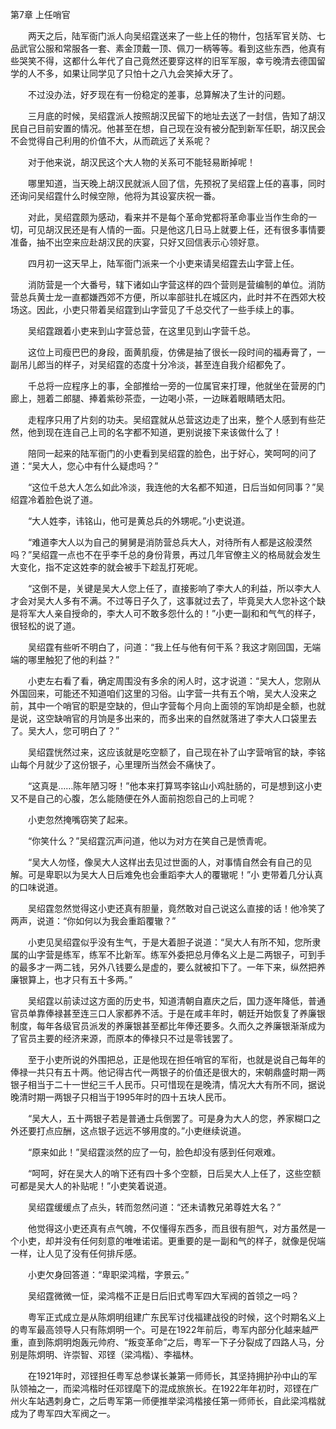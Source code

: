 第7章 上任哨官

　　两天之后，陆军衙门派人向吴绍霆送来了一些上任的物什，包括军官关防、七品武官公服和常服各一套、素金顶戴一顶、佩刀一柄等等。看到这些东西，他真有些哭笑不得，这都什么年代了自己竟然还要穿这样的旧军军服，幸亏晚清去德国留学的人不多，如果让同学见了只怕十之八九会笑掉大牙了。

　　不过没办法，好歹现在有一份稳定的差事，总算解决了生计的问题。

　　三月底的时候，吴绍霆派人按照胡汉民留下的地址去送了一封信，告知了胡汉民自己目前安置的情况。他甚至在想，自己现在没有被分配到新军任职，胡汉民会不会觉得自己利用的价值不大，从而疏远了关系呢？

　　对于他来说，胡汉民这个大人物的关系可不能轻易断掉呢！

　　哪里知道，当天晚上胡汉民就派人回了信，先预祝了吴绍霆上任的喜事，同时还询问吴绍霆什么时候空隙，他将为其设宴庆祝一番。

　　对此，吴绍霆颇为感动，看来并不是每个革命党都将革命事业当作生命的一切，可见胡汉民还是有人情的一面。只是他这几日马上就要上任，还有很多事情要准备，抽不出空来应赴胡汉民的庆宴，只好又回信表示心领好意。

　　四月初一这天早上，陆军衙门派来一个小吏来请吴绍霆去山字营上任。

　　消防营是一个大番号，辖下诸如山字营这样的四个营则是营编制的单位。消防营总兵黄士龙一直都嫌西郊不方便，所以率部驻扎在城区内，此时并不在西郊大校场这。因此，小吏只带着吴绍霆到山字营见了千总交代了一些手续上的事。

　　吴绍霆跟着小吏来到山字营总营，在这里见到山字营千总。

　　这位上司瘦巴巴的身段，面黄肌瘦，仿佛是抽了很长一段时间的福寿膏了，一副吊儿郎当的样子，对吴绍霆的态度十分冷淡，甚至连自我介绍都免了。

　　千总将一应程序上的事，全部推给一旁的一位属官来打理，他就坐在营房的门廊上，翘着二郎腿、捧着紫砂茶壶，一边喝小茶，一边眯着眼睛晒太阳。

　　走程序只用了片刻的功夫。吴绍霆就从总营这边走了出来，整个人感到有些茫然，他到现在连自己上司的名字都不知道，更别说接下来该做什么了！

　　陪同一起来的陆军衙门的小吏看到吴绍霆的脸色，出于好心，笑呵呵的问了道：“吴大人，您心中有什么疑虑吗？”

　　“这位千总大人怎么如此冷淡，我连他的大名都不知道，日后当如何同事？”吴绍霆冷着脸色说了道。

　　“大人姓李，讳铭山，他可是黄总兵的外甥呢。”小吏说道。

　　“难道李大人以为自己的舅舅是消防营总兵大人，对待所有人都是这般漠然吗？”吴绍霆一点也不在乎李千总的身份背景，再过几年官僚主义的格局就会发生大变化，指不定这姓李的就会被手下趁乱打死呢。

　　“这倒不是，关键是吴大人您上任了，直接影响了李大人的利益，所以李大人才会对吴大人多有不满。不过等日子久了，这事就过去了，毕竟吴大人您补这个缺是将军大人亲自授命的，李大人可不敢多怨什么的！”小吏一副和和气气的样子，很轻松的说了道。

　　吴绍霆有些听不明白了，问道：“我上任与他有何干系？我这才刚回国，无端端的哪里触犯了他的利益？”

　　小吏左右看了看，确定周围没有多余的闲人时，这才说道：“吴大人，您刚从外国回来，可能还不知道咱们这里的习俗。山字营一共有五个哨，吴大人没来之前，其中一个哨官的职是空缺的，但山字营每个月向上面领的军饷却是全额，也就是说，这空缺哨官的月饷是多出来的，而多出来的自然就落进了李大人口袋里去了。吴大人，您可明白了？”

　　吴绍霆恍然过来，这应该就是吃空额了，自己现在补了山字营哨官的缺，李铭山每个月就少了这份银子，心里理所当然会不痛快了。

　　“这真是……陈年陋习呀！”他本来打算骂李铭山小鸡肚肠的，可是想到这小吏又不是自己的心腹，怎么能随便在外人面前抱怨自己的上司呢？

　　小吏忽然掩嘴窃笑了起来。

　　“你笑什么？”吴绍霆沉声问道，他以为对方在笑自己是愤青呢。

　　“吴大人勿怪，像吴大人这样出去见过世面的人，对事情自然会有自己的见解。可是卑职以为吴大人日后难免也会重蹈李大人的覆辙呢！”小
吏带着几分认真的口味说道。

　　吴绍霆忽然觉得这小吏还真有胆量，竟然敢对自己说这么直接的话！他冷笑了两声，说道：“你如何以为我会重蹈覆辙？”

　　小吏见吴绍霆似乎没有生气，于是大着胆子说道：“吴大人有所不知，您所隶属的山字营是练军，练军不比新军。练军外委把总月俸名义上是二两银子，可到手的最多才一两二钱，另外八钱要么是虚的，要么就被扣下了。一年下来，纵然把养廉银算上，也才只有五十多两。”

　　吴绍霆以前读过这方面的历史书，知道清朝自嘉庆之后，国力逐年降低，普通官员单靠俸禄甚至连三口人家都养不活。于是在咸丰年时，朝廷开始恢复了养廉银制度，每年各级官员派发的养廉银甚至都比年俸还要多。久而久之养廉银渐渐成为了官员主要的经济来源，而原本的俸禄只不过是零钱罢了。

　　至于小吏所说的外围把总，正是他现在担任哨官的军衔，也就是说自己每年的俸禄一共只有五十两。他记得古代一两银子的价值还是很大的，宋朝鼎盛时期一两银子相当于二十一世纪三千人民币。只可惜现在是晚清，情况大大有所不同，据说晚清时期一两银子只相当于1995年时的四十五块人民币。

　　“吴大人，五十两银子若是普通士兵倒罢了。可是身为大人的您，养家糊口之外还要打点应酬，这点银子远远不够用度的。”小吏继续说道。

　　“原来如此！”吴绍霆淡然的应了一句，脸色却没有感到任何艰难。

　　“呵呵，好在吴大人的哨下还有四十多个空额，日后吴大人上任了，这些空额可都是吴大人的补贴呢！”小吏笑着说道。

　　吴绍霆缓缓点了点头，转而忽然问道：“还未请教兄弟尊姓大名？”

　　他觉得这小吏还真有点气魄，不仅懂得东西多，而且很有胆气，对方虽然是一个小吏，却并没有任何刻意的唯唯诺诺。更重要的是一副和气的样子，就像是倪端一样，让人见了没有任何排斥感。

　　小吏欠身回答道：“卑职梁鸿楷，字景云。”

　　吴绍霆微微一怔，梁鸿楷不正是日后旧式粤军四大军阀的首领之一吗？

　　粤军正式成立是从陈炯明组建广东民军讨伐福建战役的时候，这个时期名义上的粤军最高领导人只有陈炯明一个。可是在1922年前后，粤军内部分化越来越严重，直到陈炯明炮轰元帅府、“叛变革命”之后，粤军一下子分裂成了四路人马，分别是陈炯明、许崇智、邓铿（梁鸿楷）、李福林。

　　在1921年时，邓铿担任粤军总参谋长兼第一师师长，其坚持拥护孙中山的军队领袖之一，而梁鸿楷时任邓铿麾下的混成旅旅长。在1922年年初时，邓铿在广州火车站遇刺身亡，之后粤军第一师便推举梁鸿楷接任第一师师长，自此梁鸿楷就成为了粤军四大军阀之一。
